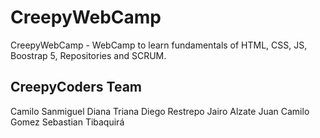 # CreepyWebCamp
CreepyWebCamp - WebCamp to learn fundamentals of HTML, CSS, JS, Boostrap 5, Repositories and SCRUM.

## CreepyCoders Team
Camilo Sanmiguel
Diana Triana
Diego Restrepo
Jairo Alzate
Juan Camilo Gomez
Sebastian Tibaquirá
